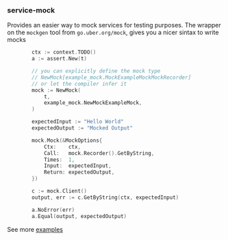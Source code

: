 ### service-mock

Provides an easier way to mock services for testing purposes. 
The wrapper on the `mockgen` tool from `go.uber.org/mock`,
gives you a nicer sintax to write mocks

```go
	    ctx := context.TODO()
		a := assert.New(t)

		// you can explicitly define the mock type
		// NewMock[example_mock.MockExampleMockMockRecorder]
		// or let the compiler infer it
		mock := NewMock(
			t,
			example_mock.NewMockExampleMock,
		)

		expectedInput := "Hello World"
		expectedOutput := "Mocked Output"

		mock.Mock(&MockOptions{
			Ctx:    ctx,
			Call:   mock.Recorder().GetByString,
			Times:  1,
			Input:  expectedInput,
			Return: expectedOutput,
		})

		c := mock.Client()
		output, err := c.GetByString(ctx, expectedInput)

		a.NoError(err)
		a.Equal(output, expectedOutput)
```
See more [examples](/services_mock_test.go)
